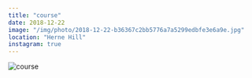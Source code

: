 ```yaml
---
title: "course"
date: 2018-12-22
image: "/img/photo/2018-12-22-b36367c2bb5776a7a5299edbfe3e6a9e.jpg"
location: "Herne Hill"
instagram: true
---
```


![course](/img/photo/2018-12-22-b36367c2bb5776a7a5299edbfe3e6a9e.jpg)
